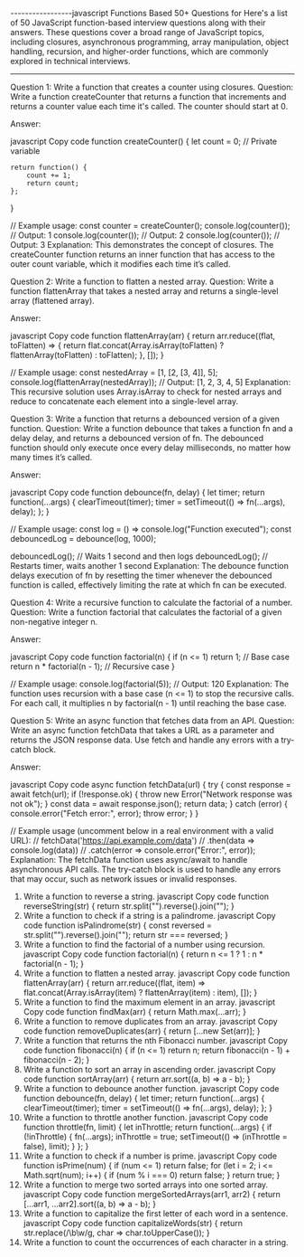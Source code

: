 -----------------javascript Functions Based 50+ Questions for 
Here's a list of 50 JavaScript function-based interview questions along with their answers. These questions cover a broad range of JavaScript topics, including closures, asynchronous programming, array manipulation, object handling, recursion, and higher-order functions, which are commonly explored in technical interviews.

--------------------------------------------------------------------------------------------------------
Question 1: Write a function that creates a counter using closures.
Question:
Write a function createCounter that returns a function that increments and returns a counter value each time it's called. The counter should start at 0.

Answer:

javascript
Copy code
function createCounter() {
    let count = 0; // Private variable
    
    return function() {
        count += 1;
        return count;
    };
}

// Example usage:
const counter = createCounter();
console.log(counter()); // Output: 1
console.log(counter()); // Output: 2
console.log(counter()); // Output: 3
Explanation:
This demonstrates the concept of closures. The createCounter function returns an inner function that has access to the outer count variable, which it modifies each time it’s called.

Question 2: Write a function to flatten a nested array.
Question:
Write a function flattenArray that takes a nested array and returns a single-level array (flattened array).

Answer:

javascript
Copy code
function flattenArray(arr) {
    return arr.reduce((flat, toFlatten) => {
        return flat.concat(Array.isArray(toFlatten) ? flattenArray(toFlatten) : toFlatten);
    }, []);
}

// Example usage:
const nestedArray = [1, [2, [3, 4]], 5];
console.log(flattenArray(nestedArray)); // Output: [1, 2, 3, 4, 5]
Explanation:
This recursive solution uses Array.isArray to check for nested arrays and reduce to concatenate each element into a single-level array.

Question 3: Write a function that returns a debounced version of a given function.
Question:
Write a function debounce that takes a function fn and a delay delay, and returns a debounced version of fn. The debounced function should only execute once every delay milliseconds, no matter how many times it’s called.

Answer:

javascript
Copy code
function debounce(fn, delay) {
    let timer;
    return function(...args) {
        clearTimeout(timer);
        timer = setTimeout(() => fn(...args), delay);
    };
}

// Example usage:
const log = () => console.log("Function executed");
const debouncedLog = debounce(log, 1000);

debouncedLog(); // Waits 1 second and then logs
debouncedLog(); // Restarts timer, waits another 1 second
Explanation:
The debounce function delays execution of fn by resetting the timer whenever the debounced function is called, effectively limiting the rate at which fn can be executed.

Question 4: Write a recursive function to calculate the factorial of a number.
Question:
Write a function factorial that calculates the factorial of a given non-negative integer n.

Answer:

javascript
Copy code
function factorial(n) {
    if (n <= 1) return 1; // Base case
    return n * factorial(n - 1); // Recursive case
}

// Example usage:
console.log(factorial(5)); // Output: 120
Explanation:
The function uses recursion with a base case (n <= 1) to stop the recursive calls. For each call, it multiplies n by factorial(n - 1) until reaching the base case.

Question 5: Write an async function that fetches data from an API.
Question:
Write an async function fetchData that takes a URL as a parameter and returns the JSON response data. Use fetch and handle any errors with a try-catch block.

Answer:

javascript
Copy code
async function fetchData(url) {
    try {
        const response = await fetch(url);
        if (!response.ok) {
            throw new Error("Network response was not ok");
        }
        const data = await response.json();
        return data;
    } catch (error) {
        console.error("Fetch error:", error);
        throw error;
    }
}

// Example usage (uncomment below in a real environment with a valid URL):
// fetchData('https://api.example.com/data')
//     .then(data => console.log(data))
//     .catch(error => console.error("Error:", error));
Explanation:
The fetchData function uses async/await to handle asynchronous API calls. The try-catch block is used to handle any errors that may occur, such as network issues or invalid responses.

1. Write a function to reverse a string.
javascript
Copy code
function reverseString(str) {
    return str.split("").reverse().join("");
}
2. Write a function to check if a string is a palindrome.
javascript
Copy code
function isPalindrome(str) {
    const reversed = str.split("").reverse().join("");
    return str === reversed;
}
3. Write a function to find the factorial of a number using recursion.
javascript
Copy code
function factorial(n) {
    return n <= 1 ? 1 : n * factorial(n - 1);
}
4. Write a function to flatten a nested array.
javascript
Copy code
function flattenArray(arr) {
    return arr.reduce((flat, item) => flat.concat(Array.isArray(item) ? flattenArray(item) : item), []);
}
5. Write a function to find the maximum element in an array.
javascript
Copy code
function findMax(arr) {
    return Math.max(...arr);
}
6. Write a function to remove duplicates from an array.
javascript
Copy code
function removeDuplicates(arr) {
    return [...new Set(arr)];
}
7. Write a function that returns the nth Fibonacci number.
javascript
Copy code
function fibonacci(n) {
    if (n <= 1) return n;
    return fibonacci(n - 1) + fibonacci(n - 2);
}
8. Write a function to sort an array in ascending order.
javascript
Copy code
function sortArray(arr) {
    return arr.sort((a, b) => a - b);
}
9. Write a function to debounce another function.
javascript
Copy code
function debounce(fn, delay) {
    let timer;
    return function(...args) {
        clearTimeout(timer);
        timer = setTimeout(() => fn(...args), delay);
    };
}
10. Write a function to throttle another function.
javascript
Copy code
function throttle(fn, limit) {
    let inThrottle;
    return function(...args) {
        if (!inThrottle) {
            fn(...args);
            inThrottle = true;
            setTimeout(() => (inThrottle = false), limit);
        }
    };
}
11. Write a function to check if a number is prime.
javascript
Copy code
function isPrime(num) {
    if (num <= 1) return false;
    for (let i = 2; i <= Math.sqrt(num); i++) {
        if (num % i === 0) return false;
    }
    return true;
}
12. Write a function to merge two sorted arrays into one sorted array.
javascript
Copy code
function mergeSortedArrays(arr1, arr2) {
    return [...arr1, ...arr2].sort((a, b) => a - b);
}
13. Write a function to capitalize the first letter of each word in a sentence.
javascript
Copy code
function capitalizeWords(str) {
    return str.replace(/\b\w/g, char => char.toUpperCase());
}
14. Write a function to count the occurrences of each character in a string.